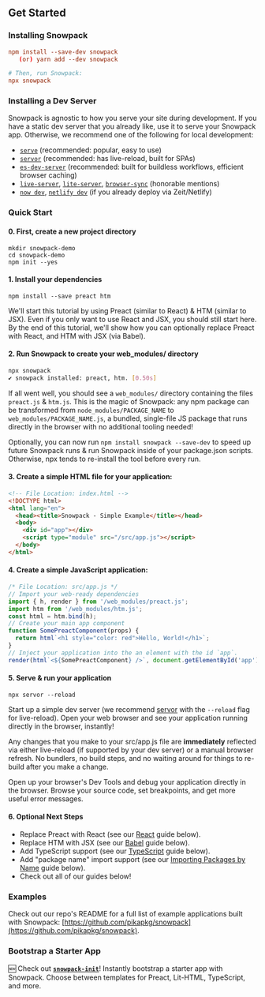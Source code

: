 ## Get Started

### Installing Snowpack

```toml
npm install --save-dev snowpack
   (or) yarn add --dev snowpack

# Then, run Snowpack:
npx snowpack
```

### Installing a Dev Server

Snowpack is agnostic to how you serve your site during development. If you have a static dev server that you already like, use it to serve your Snowpack app. Otherwise, we recommend one of the following for local development:

- [`serve`](https://www.npmjs.com/package/serve) (recommended: popular, easy to use)
- [`servor`](https://www.npmjs.com/package/servor) (recommended: has live-reload, built for SPAs)
- [`es-dev-server`](https://www.npmjs.com/package/es-dev-server) (recommended: built for buildless workflows, efficient browser caching)
- [`live-server`](https://www.npmjs.com/package/live-server), [`lite-server`](https://www.npmjs.com/package/lite-server), [`browser-sync`](https://www.npmjs.com/package/browser-sync) (honorable mentions)
- [`now dev`](http://now.sh/), [`netlify dev`](https://www.netlify.com/products/dev/) (if you already deploy via Zeit/Netlify)


### Quick Start

#### 0. First, create a new project directory

```
mkdir snowpack-demo
cd snowpack-demo
npm init --yes
```

#### 1. Install your dependencies

```
npm install --save preact htm
```

We'll start this tutorial by using Preact (similar to React) & HTM (similar to JSX). Even if you only want to use React and JSX, you should still start here. By the end of this tutorial, we'll show how you can optionally replace Preact with React, and HTM with JSX (via Babel).


#### 2. Run Snowpack to create your web_modules/ directory

```bash
npx snowpack
✔ snowpack installed: preact, htm. [0.50s]
```

If all went well, you should see a `web_modules/` directory containing the files `preact.js` & `htm.js`. This is the magic of Snowpack: any npm package can be transformed from `node_modules/PACKAGE_NAME` to `web_modules/PACKAGE_NAME.js`, a bundled, single-file JS package that runs directly in the browser with no additional tooling needed!

Optionally, you can now run `npm install snowpack --save-dev` to speed up future Snowpack runs & run Snowpack inside of your package.json scripts. Otherwise, npx tends to re-install the tool before every run.


#### 3. Create a simple HTML file for your application:

```html
<!-- File Location: index.html -->
<!DOCTYPE html>
<html lang="en">
  <head><title>Snowpack - Simple Example</title></head>
  <body>
    <div id="app"></div>
    <script type="module" src="/src/app.js"></script>
  </body>
</html>
```

#### 4. Create a simple JavaScript application:

```js
/* File Location: src/app.js */
// Import your web-ready dependencies
import { h, render } from '/web_modules/preact.js';
import htm from '/web_modules/htm.js';
const html = htm.bind(h);
// Create your main app component
function SomePreactComponent(props) {
  return html`<h1 style="color: red">Hello, World!</h1>`;
}
// Inject your application into the an element with the id `app`.
render(html`<${SomePreactComponent} />`, document.getElementById('app'));
```

#### 5. Serve & run your application

```
npx servor --reload
```

Start up a simple dev server (we recommend [servor](https://github.com/lukejacksonn/servor) with the `--reload` flag for live-reload). Open your web browser and see your application running directly in the browser, instantly!

Any changes that you make to your src/app.js file are **immediately** reflected via either live-reload (if supported by your dev server) or a manual browser refresh. No bundlers, no build steps, and no waiting around for things to re-build after you make a change.

Open up your browser's Dev Tools and debug your application directly in the browser. Browse your source code, set breakpoints, and get more useful error messages.


#### 6. Optional Next Steps

- Replace Preact with React (see our [React](#react) guide below).
- Replace HTM with JSX (see our [Babel](#babel) guide below).
- Add TypeScript support (see our [TypeScript](#typescript) guide below).
- Add "package name" import support (see our [Importing Packages by Name](#importing-packages-by-name) guide below).
- Check out all of our guides below!


### Examples

Check out our repo's README for a full list of example applications built with Snowpack: [https://github.com/pikapkg/snowpack](https://github.com/pikapkg/snowpack).


### Bootstrap a Starter App

🆕 Check out **[`snowpack-init`](https://github.com/pikapkg/snowpack-init)**! Instantly bootstrap a starter app with Snowpack. Choose between templates for Preact, Lit-HTML, TypeScript, and more.
